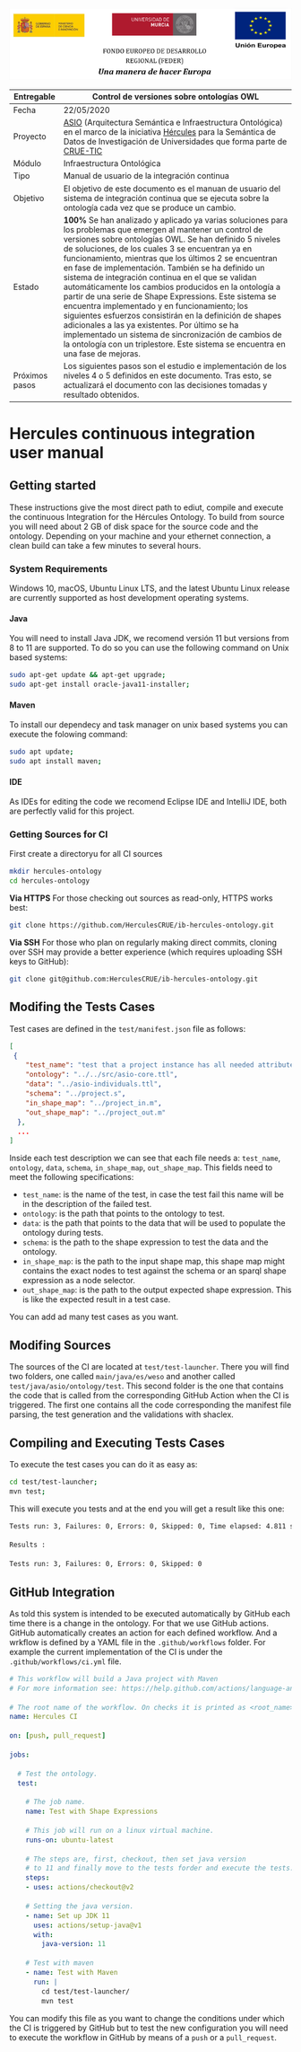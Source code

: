 ![](assets/logos_feder.jpg)

| Entregable     | Control de versiones sobre ontologías OWL                    |
| -------------- | ------------------------------------------------------------ |
| Fecha          | 22/05/2020                                                   |
| Proyecto       | [ASIO](https://www.um.es/web/hercules/proyectos/asio) (Arquitectura Semántica e Infraestructura Ontológica) en el marco de la iniciativa [Hércules](https://www.um.es/web/hercules/) para la Semántica de Datos de Investigación de Universidades que forma parte de [CRUE-TIC](http://www.crue.org/SitePages/ProyectoHercules.aspx) |
| Módulo         | Infraestructura Ontológica                                   |
| Tipo           | Manual de usuario de la integración continua |
| Objetivo       | El objetivo de este documento es el manuan de usuario del sistema de integración continua que se ejecuta sobre la ontología cada vez que se produce un cambio. |
| Estado         | **100%** Se han analizado y aplicado ya varias soluciones para los problemas que emergen al mantener un control de versiones sobre ontologías OWL. Se han definido 5 niveles de soluciones, de los cuales 3 se encuentran ya en funcionamiento, mientras que los últimos 2 se encuentran en fase de implementación. También se ha definido un sistema de integración continua en el que se validan automáticamente los cambios producidos en la ontología a partir de una serie de Shape Expressions. Este sistema se encuentra implementado y en funcionamiento; los siguientes esfuerzos consistirán en la definición de shapes adicionales a las ya existentes. Por último se ha implementado un sistema de sincronización de cambios de la ontología con un triplestore. Este sistema se encuentra en una fase de mejoras. |
| Próximos pasos | Los siguientes pasos son el estudio e implementación de los niveles 4 o 5 definidos en este documento. Tras esto, se actualizará el documento con las decisiones tomadas y resultado obtenidos. |

# Hercules continuous integration user manual

## Getting started
These instructions give the most direct path to ediut, compile and execute the continuous Integration for the Hércules Ontology. To build from source you will need about 2 GB of disk space for the source code and the ontology. Depending on your machine and your ethernet connection, a clean build can take a few minutes to several hours.

### System Requirements
Windows 10, macOS, Ubuntu Linux LTS, and the latest Ubuntu Linux release are currently supported as host development operating systems.

#### Java
You will need to install Java JDK, we recomend versión 11 but versions from 8 to 11 are supported. To do so you can use the following command on Unix based systems:
```bash
sudo apt-get update && apt-get upgrade;
sudo apt-get install oracle-java11-installer;
```

#### Maven
To install our dependecy and task manager on unix based systems you can execute the folowing command:
```bash
sudo apt update;
sudo apt install maven;
```

#### IDE
As IDEs for editing the code we recomend Eclipse IDE and IntelliJ IDE, both are perfectly valid for this project.

### Getting Sources for CI
First create a directoryu for all CI sources
```bash
mkdir hercules-ontology
cd hercules-ontology
```

**Via HTTPS** For those checking out sources as read-only, HTTPS works best:
```bash
git clone https://github.com/HerculesCRUE/ib-hercules-ontology.git
```

**Via SSH** For those who plan on regularly making direct commits, cloning over SSH may provide a better experience (which requires uploading SSH keys to GitHub):
```bash
git clone git@github.com:HerculesCRUE/ib-hercules-ontology.git
```

## Modifing the Tests Cases
Test cases are defined in the `test/manifest.json` file as follows:
```json
[
 {
    "test_name": "test that a project instance has all needed attributes",
    "ontology": "../../src/asio-core.ttl",
    "data": "../asio-individuals.ttl",
    "schema": "../project.s",
    "in_shape_map": "../project_in.m",
    "out_shape_map": "../project_out.m"
  },
  ...
]
```
Inside each test description we can see that each file needs a: `test_name`, `ontology`, `data`, `schema`, `in_shape_map`, `out_shape_map`. This fields need to meet the following specifications:

* `test_name`: is the name of the test, in case the test fail this name will be in the description of the failed test.
* `ontology`: is the path that points to the ontology to test.
* `data`: is the path that points to the data that will be used to populate the ontology during tests.
* `schema`: is the path to the shape expression to test the data and the ontology.
* `in_shape_map`: is the path to the input shape map, this shape map might contains the exact nodes to test against the schema or an sparql shape expression as a node selector.
* `out_shape_map`: is the path to the output expected shape expression. This is like the expected result in a test case.

You can add ad many test cases as you want.

## Modifing Sources
The sources of the CI are located at `test/test-launcher`. There you will find two folders, one called `main/java/es/weso` and another called `test/java/asio/ontology/test`. This second folder is the one that contains the code that is called from the corresponding GitHub Action when the CI is triggered. The first one contains all the code corresponding the manifest file parsing, the test generation and the validations with shaclex.

## Compiling and Executing Tests Cases
To execute the test cases you can do it as easy as:
```bash
cd test/test-launcher;
mvn test;
```
This will execute you tests and at the end you will get a result like this one:
```bash
Tests run: 3, Failures: 0, Errors: 0, Skipped: 0, Time elapsed: 4.811 sec - in asio.ontology.test.ValidationTest

Results :

Tests run: 3, Failures: 0, Errors: 0, Skipped: 0
```

## GitHub Integration
As told this system is intended to be executed automatically by GitHub each time there is a change in the ontology. For that we use GitHub actions. GitHub automatically creates an action for each defined workflow. And a wrkflow is defined by a YAML file in the `.github/workflows` folder. For example the current implementation of the CI is under the `.github/workflows/ci.yml` file.
```yml
# This workflow will build a Java project with Maven
# For more information see: https://help.github.com/actions/language-and-framework-guides/building-and-testing-java-with-maven

# The root name of the workflow. On checks it is printed as <root_name>/<job_name>.
name: Hercules CI

on: [push, pull_request]

jobs:

  # Test the ontology.
  test:

    # The job name.
    name: Test with Shape Expressions

    # This job will run on a linux virtual machine.
    runs-on: ubuntu-latest

    # The steps are, first, checkout, then set java version
    # to 11 and finally move to the tests forder and execute the tests.
    steps:
    - uses: actions/checkout@v2

    # Setting the java version.
    - name: Set up JDK 11
      uses: actions/setup-java@v1
      with:
        java-version: 11

    # Test with maven
    - name: Test with Maven
      run: |
        cd test/test-launcher/
        mvn test
```
You can modify this file as you want to change the conditions under which the CI is triggered by GitHub but to test the new configuration you will need to execute the workflow in GitHub by means of a `push` or a `pull_request`.
